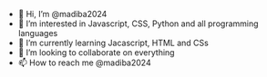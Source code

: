 - 👋 Hi, I’m @madiba2024
- 👀 I’m interested in Javascript, CSS, Python and all programming languages
- 🌱 I’m currently learning Jacascript, HTML and CSs
- 💞️ I’m looking to collaborate on everything
- 📫 How to reach me @madiba2024
<!---
madiba2024/madiba2024 is a ✨ special ✨ repository because its `README.md` (this file) appears on your GitHub profile.
You can click the Preview link to take a look at your changes.
--->
